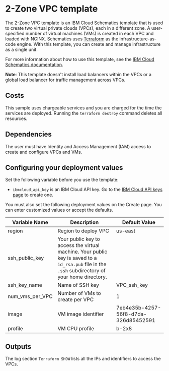 # 2-Zone VPC template

The 2-Zone VPC template is an IBM Cloud Schematics template that is used to create two virtual private clouds (VPCs), each in a different zone. A user-specified number of virtual machines (VMs) is created in each VPC and loaded with NGINX. Schematics uses [Terraform](https://www.terraform.io/) as the infrastructure-as-code engine. With this template, you can create and manage infrastructure as a single unit.

For more information about how to use this template, see the [IBM Cloud Schematics documentation](https://cloud.ibm.com/docs/schematics).

**Note**: This template doesn't install load balancers within the VPCs or a global load balancer for traffic management across VPCs.

## Costs

This sample uses chargeable services and you are charged for the time the services are deployed. Running the `terraform destroy` command deletes all resources.

## Dependencies

The user must have Identity and Access Management (IAM) access to create and configure VPCs and VMs.

## Configuring your deployment values

Set the following variable before you use the template: 

* `ibmcloud_api_key` is an IBM Cloud API key. Go to the [IBM Cloud API keys page](https://cloud.ibm.com/iam/apikeys) to create one.

You must also set the following deployment values on the Create page. You can enter customized values or accept the defaults.

|Variable Name|Description|Default Value|
|-------------|-----------|-------------|
|region|Region to deploy VPC|us-east|
|ssh_public_key|Your public key to access the virtual machine. Your public key is saved to a `id_rsa.pub` file in the `.ssh` subdirectory of your home directory.||
|ssh_key_name|Name of SSH key|VPC_ssh_key|
|num_vms_per_VPC|Number of VMs to create per VPC|1|
|image|VM image identifier|7eb4e35b-4257-56f8-d7da-326d85452591|
|profile|VM CPU profile|b-2x8|


## Outputs

The log section `Terraform SHOW` lists all the IPs and identifiers to access the VPCs.
